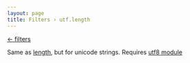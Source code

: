 ```yaml
---
layout: page
title: Filters › utf.length
---
```


[← filters](./../filters.md)

<!-- {% raw %} -->

Same as [length](./length.md), but for unicode strings.
Requires [utf8 module](./../api.md#configure-utf8)

<!-- {% endraw %} -->
